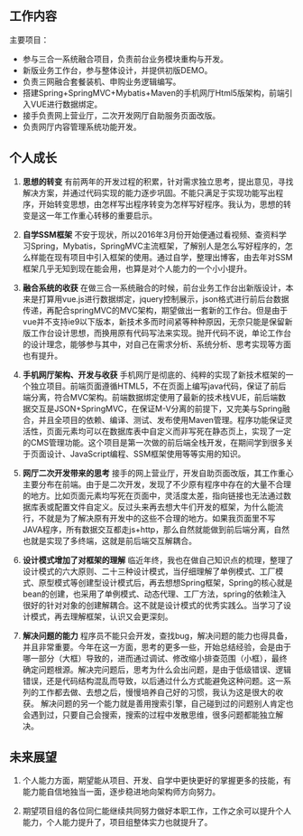 ## 工作内容
主要项目：
* 参与三合一系统融合项目，负责前台业务模块重构与开发。
* 新版业务工作台，参与整体设计，并提供初版DEMO。
* 负责三网融合套餐装机、申购业务逻辑编写。
* 搭建Spring+SpringMVC+Mybatis+Maven的手机网厅Html5版架构，前端引入VUE进行数据绑定。
* 接手负责网上营业厅，二次开发网厅自助服务页面改版。
* 负责网厅内容管理系统功能开发。

## 个人成长
1. **思想的转变**
有前两年的开发过程的积累，针对需求独立思考，提出意见，寻找解决方案，并通过代码实现的能力逐步巩固。不能只满足于实现功能写出程序，开始转变思想，由怎样写出程序转变为怎样写好程序。我认为，思想的转变是这一年工作重心转移的重要启示。

2. **自学SSM框架**
不安于现状，所以2016年3月份开始便通过看视频、查资料学习Spring，Mybatis，SpringMVC主流框架，了解别人是怎么写好程序的，怎么样能在现有项目中引入框架的使用。通过自学，整理出博客，由去年对SSM框架几乎无知到现在能会用，也算是对个人能力的一个小小提升。

3. **融合系统的收获**
在做三合一系统融合的时候，前台业务工作台出新版设计，本来是打算用vue.js进行数据绑定，jquery控制展示，json格式进行前后台数据传递，再配合springMVC的MVC架构，期望做出一套新的工作台。但是由于vue并不支持ie9以下版本，新技术多而时间紧等种种原因，无奈只能是保留新版工作台设计思想，而换用原有代码写法来实现。抛开代码不说，单论工作台的设计理念，能够参与其中，对自己在需求分析、系统分析、思考实现等方面也有提升。

4. **手机网厅架构、开发与收获**
手机网厅是彻底的、纯粹的实现了新技术框架的一个独立项目。前端页面遵循HTML5，不在页面上编写java代码，保证了前后端分离，符合MVC架构。前端数据绑定使用了最新的技术栈VUE，前后端数据交互是JSON+SpringMVC，在保证M-V分离的前提下，又完美与Spring融合，并且全项目的依赖、编译、测试、发布使用Maven管理。程序功能保证灵活性，页面元素均可以在数据库表中自定义而非写死在静态页上，实现了一定的CMS管理功能。这个项目是第一次做的前后端全栈开发，在期间学到很多关于页面设计、JavaScript编程、SSM框架使用等等实用的知识。

5. **网厅二次开发带来的思考**
接手的网上营业厅，开发自助页面改版，其工作重心主要分布在前端。由于是二次开发，发现了不少原有程序中存在的大量不合理的地方。比如页面元素均写死在页面中，灵活度太差，指向链接也无法通过数据库表或配置文件自定义。反过头来再去想大牛们开发的框架，为什么能流行，不就是为了解决原有开发中的这些不合理的地方。如果我页面里不写JAVA程序，所有数据交互都走js+http，那么自然就能做到前后端分离，自然也就是实现了多终端，这就是前后端交互解耦合。

6. **设计模式增加了对框架的理解**
临近年终，我也在做自己知识点的梳理，整理了设计模式的六大原则、二十三种设计模式，当仔细理解了单例模式、工厂模式、原型模式等创建型设计模式后，再去想想Spring框架，Spring的核心就是bean的创建，也采用了单例模式、动态代理、工厂方法，spring的依赖注入很好的针对对象的创建解耦合。这不就是设计模式的优秀实践么。当学习了设计模式，再去理解框架，认识又会更深刻。

7. **解决问题的能力**
程序员不能只会开发，查找bug，解决问题的能力也得具备，并且非常重要。今年在这一方面，思考的更多一些，开始总结经验，会是由于哪一部分（大框）导致的，进而通过调试、修改缩小排查范围（小框），最终确定问题根源。解决完问题后，思考为什么会出问题，是由于低级错误、逻辑错误，还是代码结构混乱而导致，以后通过什么方式能避免这种问题。这一系列的工作都去做、去想之后，慢慢培养自己好的习惯，我认为这是很大的收获。
解决问题的另一个能力就是善用搜索引擎，自己碰到过的问题别人肯定也会遇到过，只要自己会搜索，搜索的过程中发散思维，很多问题都能独立解决。

## 未来展望
1. 个人能力方面，期望能从项目、开发、自学中更快更好的掌握更多的技能，有能力能自信地独当一面，逐步稳进地向架构师方向努力。

2. 期望项目组的各位同仁能继续共同努力做好本职工作，工作之余可以提升个人能力，个人能力提升了，项目组整体实力也就提升了。
